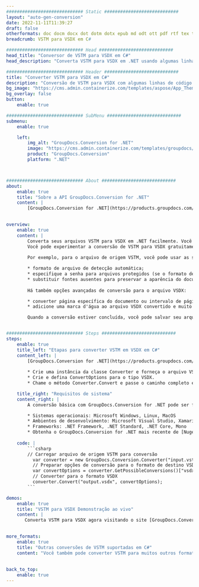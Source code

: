 ```yaml
---
############################# Static ############################
layout: "auto-gen-conversion"
date: 2022-11-11T11:39:27
draft: false
otherformats: doc docm docx dot dotm dotx epub md odt ott pdf rtf tex txt vdx vsdm vsdx vssm vssx vstm vstx vsx vtx xps
breadcrumb: VSTM para VSDX em C#

############################# Head ############################
head_title: "Conversor de VSTM para VSDX em C#"
head_description: "Converta VSTM para VSDX em .NET usando algumas linhas de código. Use a API de conversão de documentos do GroupDocs para converter mais de 160 formatos de arquivo."

############################# Header ############################
title: "Converter VSTM para VSDX em C#"
description: "Conversão de VSTM para VSDX com algumas linhas de código .NET"
bg_image: "https://cms.admin.containerize.com/templates/aspose/App_Themes/V3/images/bg/header1.png"
bg_overlay: false
button:
    enable: true

############################# SubMenu ############################
submenu:
    enable: true

    left:
        img_alt: "GroupDocs.Conversion for .NET"
        image: "https://cms.admin.containerize.com/templates/groupdocs/images/product-logos/90x90-noborder/groupdocs-conversion-net.png"
        product: "GroupDocs.Conversion"
        platform: ".NET"



############################# About ############################
about:
    enable: true
    title: "Sobre a API GroupDocs.Conversion for .NET"
    content: |
        [GroupDocs.Conversion for .NET](https://products.groupdocs.com/conversion/net/) pode ser usado para converter Microsoft Word, Excel, PowerPoint, PDF, Visio e outros formatos. GroupDocs.Conversion é uma API independente que é adequada para sistemas internos e de back-end onde é necessário alto desempenho. Não depende de nenhum software como Microsoft ou Open Office.
    

overview:
    enable: true
    content: |
        Converta seus arquivos VSTM para VSDX em .NET facilmente. Você pode usar apenas algumas linhas de código C# em qualquer plataforma de sua escolha, como - Windows, Linux, macOS.
        Você pode experimentar a conversão de VSTM para VSDX gratuitamente e avaliar a qualidade dos resultados da conversão. Juntamente com cenários de conversão de arquivo simples, você pode tentar opções mais avançadas para carregar o arquivo de origem VSTM e para salvar o resultado de saída VSDX. 
        
        Por exemplo, para o arquivo de origem VSTM, você pode usar as seguintes opções de carregamento:

        * formato de arquivo de detecção automática;
        * especifique a senha para arquivos protegidos (se o formato de arquivo suportar);
        * substituir fontes ausentes para preservar a aparência do documento.
        
        Há também opções avançadas de conversão para o arquivo VSDX:

        * converter página específica do documento ou intervalo de páginas;
        * adicione uma marca d'água ao arquivo VSDX convertido e muito mais.

        Quando a conversão estiver concluída, você pode salvar seu arquivo VSDX no caminho do arquivo local ou em qualquer armazenamento de terceiros, como FTP, Amazon S3, Google Drive, Dropbox etc. Observe - para converter VSTM para {{ TO}} não há necessidade de nenhum software adicional instalado - como MS Office, Open Office, Adobe Acrobat Reader etc.


############################# Steps ############################
steps:
    enable: true
    title_left: "Etapas para converter VSTM em VSDX em C#"
    content_left: |
        [GroupDocs.Conversion for .NET](https://products.groupdocs.com/conversion/net/) torna mais fácil para os desenvolvedores converter um arquivo VSTM para VSDX com algumas linhas de código.
        
        * Crie uma instância da classe Converter e forneça o arquivo VSTM com o caminho completo
        * Crie e defina ConvertOptions para o tipo VSDX.
        * Chame o método Converter.Convert e passe o caminho completo e o formato (VSDX) como parâmetro

    title_right: "Requisitos de sistema"
    content_right: |
        A conversão básica com GroupDocs.Conversion for .NET pode ser feita em apenas algumas etapas simples. Nossas APIs são suportadas em todas as principais plataformas e sistemas operacionais. Antes de executar o código abaixo, certifique-se de ter os seguintes pré-requisitos instalados em seu sistema.

        * Sistemas operacionais: Microsoft Windows, Linux, MacOS
        * Ambientes de desenvolvimento: Microsoft Visual Studio, Xamarin, MonoDevelop
        * Frameworks: .NET Framework, .NET Standard, .NET Core, Mono
        * Obtenha o GroupDocs.Conversion for .NET mais recente de [Nuget](https://www.nuget.org/packages/groupdocs.conversion)
         
    code: |
        ```csharp    
        // Carregar arquivo de origem VSTM para conversão
          var converter = new GroupDocs.Conversion.Converter("input.vstm");
          // Preparar opções de conversão para o formato de destino VSDX
          var convertOptions = converter.GetPossibleConversions()["vsdx"].ConvertOptions;
          // Converter para o formato VSDX
          converter.Convert("output.vsdx", convertOptions);
        ```

demos:
    enable: true
    title: "VSTM para VSDX Demonstração ao vivo"
    content: |
       Converta VSTM para VSDX agora visitando o site [GroupDocs.Conversion App](https://products.groupdocs.app/conversion/family). A demonstração online tem as seguintes vantagens
          

more_formats:
    enable: true
    title: "Outras conversões de VSTM suportadas em C#"
    content: "Você também pode converter VSTM para muitos outros formatos de arquivo. Por favor, veja a lista abaixo."
       
       
back_to_top:
    enable: true
---
```

